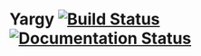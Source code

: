 # Yargy [![Build Status](https://travis-ci.org/bureaucratic-labs/yargy.svg?branch=master)](https://travis-ci.org/bureaucratic-labs/yargy) [![Documentation Status](https://readthedocs.org/projects/yargy/badge/?version=latest)](http://yargy.readthedocs.io/en/latest/?badge=latest)
